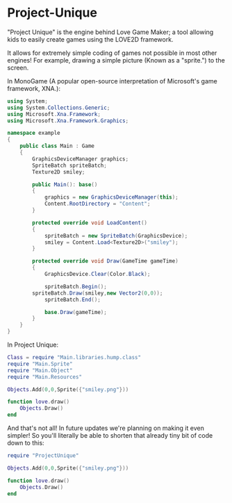# Project-Unique
"Project Unique" is the engine behind Love Game Maker; a tool allowing kids to easily create games using the LOVE2D framework.

It allows for extremely simple coding of games not possible in most other engines!
For example, drawing a simple picture (Known as a "sprite.") to the screen.

In MonoGame (A popular open-source interpretation of Microsoft's game framework, XNA.):

```C#
using System;
using System.Collections.Generic;
using Microsoft.Xna.Framework;
using Microsoft.Xna.Framework.Graphics;

namespace example
{
    public class Main : Game
    {
        GraphicsDeviceManager graphics;
        SpriteBatch spriteBatch;
        Texture2D smiley;

        public Main(): base()
        {
            graphics = new GraphicsDeviceManager(this);
            Content.RootDirectory = "Content";
        }

        protected override void LoadContent()
        {
            spriteBatch = new SpriteBatch(GraphicsDevice);
            smiley = Content.Load<Texture2D>("smiley");
        }

        protected override void Draw(GameTime gameTime)
        {
            GraphicsDevice.Clear(Color.Black);

            spriteBatch.Begin();
	    spriteBatch.Draw(smiley,new Vector2(0,0));
            spriteBatch.End();

            base.Draw(gameTime);
        }
    }
}
```

In Project Unique:

```Lua
Class = require "Main.libraries.hump.class"
require "Main.Sprite"
require "Main.Object"
require "Main.Resources"

Objects.Add(0,0,Sprite({"smiley.png"}))

function love.draw()
    Objects.Draw()
end
```

And that's not all! In future updates we're planning on making it even simpler! So you'll literally be able to shorten that already tiny bit of code down to this:

```Lua
require "ProjectUnique"

Objects.Add(0,0,Sprite({"smiley.png"}))

function love.draw()
    Objects.Draw()
end
```
